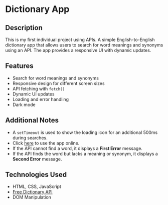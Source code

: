 # Dictionary App

## Description

This is my first individual project using APIs. A simple English-to-English dictionary app that allows users to search for word meanings and synonyms using an API. The app provides a responsive UI with dynamic updates.

## Features

- Search for word meanings and synonyms
- Responsive design for different screen sizes
- API fetching with `fetch()`
- Dynamic UI updates
- Loading and error handling
- Dark mode

## Additional Notes

- A `setTimeout` is used to show the loading icon for an additional 500ms during searches.
- Click [here](<https://Hossein-kelisa.github.io/Dictionary>) to use the app online.
- If the API cannot find a word, it displays a **First Error** message.
- If the API finds the word but lacks a meaning or synonym, it displays a **Second Error** message.

## Technologies Used

- HTML, CSS, JavaScript
- [Free Dictionary API](https://dictionaryapi.dev/)
- DOM Manipulation
